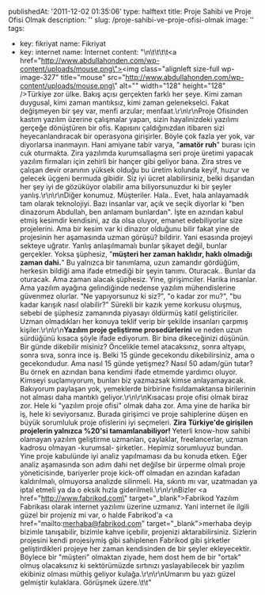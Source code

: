 publishedAt: '2011-12-02 01:35:06'
type: halftext
title: Proje Sahibi ve Proje Ofisi Olmak
description: ''
slug: /proje-sahibi-ve-proje-ofisi-olmak
image: ''
tags:
  - key: fikriyat
    name: Fikriyat
  - key: internet
    name: İnternet
content: "\n\t\t\t\t<a href=\"http://www.abdullahonden.com/wp-content/uploads/mouse.png\"><img class=\"alignleft size-full wp-image-327\" title=\"mouse\" src=\"http://www.abdullahonden.com/wp-content/uploads/mouse.png\" alt=\"\" width=\"128\" height=\"128\" /></a>Türkiye zor ülke. Bakış açısı gerçekten farklı her şeye. Kimi zaman duygusal, kimi zaman mantıksız, kimi zaman gelenekselci. Fakat değişmeyen bir şey var, menfi arzular; menfaat.\r\n\r\nProje Ofisinden kastım yazılım üzerine çalışmalar yapan, sizin hayalinizdeki yazılımı gerçeğe dönüştüren bir ofis. Kapısını çaldığınızdan itibaren sizi heyecanlandıracak bir operasyona girişirler. Böyle çok fazla yer yok, var diyorlarsa inanmayın. Hani amiyane tabir varya, \"<strong>amatör ruh</strong>\" burası için cuk oturmakta. Zira yazılımda kurumsallaşma seri proje üretimi yapacak yazılım firmaları için zehirli bir hançer gibi geliyor bana. Zira stres ve çalışan devir oranının yüksek olduğu bu üretim kolunda keyif, huzur ve gelecek üçgeni bermuda gibidir. Siz iyi ücret alabilirsiniz, belki dışarıdan her şey iyi de gözüküyor olabilir ama biliyorsunuzdur ki bir şeyler yanlış.\r\n\r\nDiğer konumuz. Müşteriler. Hala.. Evet, hala anlayamadık tam olarak teknolojiyi. Bazı insanlar var, açık ve seçik diyorlar ki \"ben dinazorum Abdullah, ben anlamam bunlardan\". İşte en azından kabul etmiş kesimdir kendisini, az da olsa oluyor, emanet edebiliyorlar size projelerini. Ama bir kesim var ki dinazor olduğunu bilir fakat yine de projesinin her aşamasında uzman görüşü? bildirir. Yani esasında projeyi sekteye uğratır. Yanlış anlaşılmamalı bunlar şikayet değil, bunlar gerçekler. Yoksa şüphesiz, \"<strong>müşteri her zaman haklıdır, haklı olmadığı zaman dahi.</strong>\" Bu yalnızca bir tanımlama, uzun zamandır gördüğüm, herkesin bildiği ama ifade etmediği bir şeyin tanımı. Oturacak.. Bunlar da oturacak. Ama zaman alacak şüphesiz. Yine, girişimciler. Harika insanlar. Ama yazılım ayağına gelindiğinde nedense yazılım mühendislerine güvenmez olurlar. \"Ne yapıyorsunuz ki siz?\", \"o kadar zor mu?\", \"bu kadar karışık nasıl olabilir?\" Sürekli bir kazık yeme korkusu oluşmuş, sebebi de şüphesiz zamanında piyasayı öldürmüş katil geliştiriciler. Uzman olmadıkları her konuya teklif verip bir şekilde insanları çarpmış kişiler.\r\n\r\n<strong>Yazılım proje geliştirme prosedürlerini</strong> ve neden uzun sürdüğünü kısaca şöyle ifade ediyorum. Bir bina dikeceğinizi düşünün. Bir günde dikebilir misiniz? Öncelikle temel atacaksınız, sonra altyapı, sonra sıva, sonra ince iş. Belki 15 günde gecekondu dikebilirsiniz, ama o gecekondudur. Ama nasıl 15 günde yetişmez? Nasıl 50 adam/gün tutar? Bu örnek en azından bana kendimi ifade etmemde yardımcı oluyor. Kimseyi suçlamıyorum, bunları biz yazmazsak kimse anlayamayacak. Bakıyorum paylaşan yok, yemeklerde birbirine fısıldamaktansa birilerinin not alması daha mantıklı geliyor.\r\n\r\nKısacası proje ofisi olmak biraz zor. Hele ki \"yazılım proje ofisi\" olmak daha zor. Ama yine de harika bir iş, hele ki seviyorsanız. Burada girişimci ve proje sahiplerine düşen en büyük sorumluluk proje ofislerini iyi seçmeleri. <strong>Zira Türkiye'de girişilen projelerin yalnızca %20'si tamamlanabiliyor! </strong>Yeterli know-how sahibi olamayan yazılım geliştirme uzmanları, çaylaklar, freelancerlar, uzman kadrosu olmayan -kurumsal- şirketler.. Hepimiz sorumluyuz bundan. Yine proje kabulünde iyi analiz yapılmaması da bu konuda etken. Eğer analiz aşamasında son adım dahi net değilse bir ürperme olmalı proje yöneticisinde, bariyerler proje kick-off olmadan en azından kafadan kaldırılmalı, olmuyorsa analizde silinmeli. Ha, sıkıntı mı var, uzatmadan ya iptal etmeli ya da o eksik hızla giderilmeli.\r\n\r\nBizler <a href=\"http://www.fabrikod.com\" target=\"_blank\">Fabrikod Yazılım Fabrikası</a> olarak internet yazılımı üzerine uzmanız. Yani internet ile ilgili güzel bir projeniz mi var, o halde Fabrikod'a <a href=\"mailto:merhaba@fabrikod.com\" target=\"_blank\">merhaba</a> deyip bizimle tanışabilir, bizimle kahve içebilir, projenizi aktarabilirsiniz. Sizlerin projesini kendi projesiymiş gibi sahiplenen Fabrikod gibi şirketler geliştirdikleri projeye her zaman kendisinden de bir şeyler ekleyecektir. Böylece bir \"müşteri\" olmaktan ziyade, hem dost hem de bir \"ortak\" olmuş olacaksınız ki sektörümüzde sırtınızı yaslayabilecek bir yazılım ekibiniz olması müthiş geliyor kulağa.\r\n\r\nUmarım bu yazı güzel gelmiştir kulaklara. Görüşmek üzere.\t\t"
